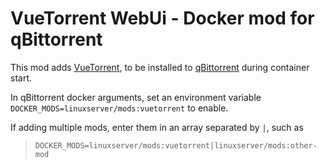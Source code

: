 # VueTorrent WebUi - Docker mod for qBittorrent

This mod adds [VueTorrent](https://github.com/WDaan/VueTorrent), to be installed to [qBittorrent](https://github.com/linuxserver/docker-qbittorrent/) during container start.

In qBittorrent docker arguments, set an environment variable `DOCKER_MODS=linuxserver/mods:vuetorrent` to enable.

If adding multiple mods, enter them in an array separated by `|`, such as 
> `DOCKER_MODS=linuxserver/mods:vuetorrent|linuxserver/mods:other-mod`
